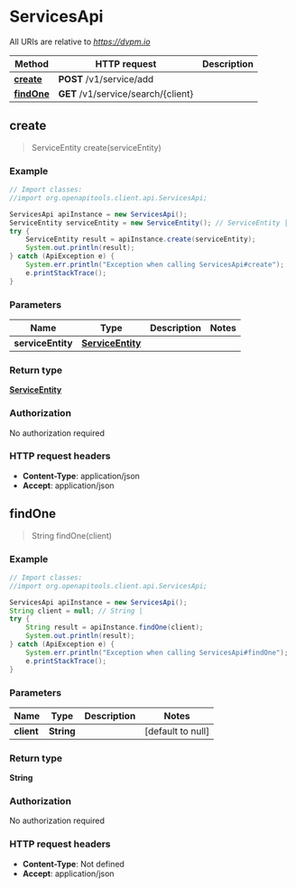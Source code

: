 # ServicesApi

All URIs are relative to *https://dvpm.io*

Method | HTTP request | Description
------------- | ------------- | -------------
[**create**](ServicesApi.md#create) | **POST** /v1/service/add | 
[**findOne**](ServicesApi.md#findOne) | **GET** /v1/service/search/{client} | 



## create

> ServiceEntity create(serviceEntity)



### Example

```java
// Import classes:
//import org.openapitools.client.api.ServicesApi;

ServicesApi apiInstance = new ServicesApi();
ServiceEntity serviceEntity = new ServiceEntity(); // ServiceEntity | 
try {
    ServiceEntity result = apiInstance.create(serviceEntity);
    System.out.println(result);
} catch (ApiException e) {
    System.err.println("Exception when calling ServicesApi#create");
    e.printStackTrace();
}
```

### Parameters


Name | Type | Description  | Notes
------------- | ------------- | ------------- | -------------
 **serviceEntity** | [**ServiceEntity**](ServiceEntity.md)|  |

### Return type

[**ServiceEntity**](ServiceEntity.md)

### Authorization

No authorization required

### HTTP request headers

- **Content-Type**: application/json
- **Accept**: application/json


## findOne

> String findOne(client)



### Example

```java
// Import classes:
//import org.openapitools.client.api.ServicesApi;

ServicesApi apiInstance = new ServicesApi();
String client = null; // String | 
try {
    String result = apiInstance.findOne(client);
    System.out.println(result);
} catch (ApiException e) {
    System.err.println("Exception when calling ServicesApi#findOne");
    e.printStackTrace();
}
```

### Parameters


Name | Type | Description  | Notes
------------- | ------------- | ------------- | -------------
 **client** | **String**|  | [default to null]

### Return type

**String**

### Authorization

No authorization required

### HTTP request headers

- **Content-Type**: Not defined
- **Accept**: application/json

